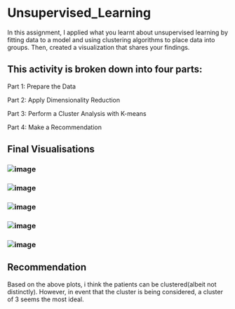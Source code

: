 # Unsupervised_Learning
In this assignment, I applied what you learnt about unsupervised learning by fitting data to a model and using clustering algorithms to place data into groups. Then, created a visualization that shares your findings.

## This activity is broken down into four parts:

Part 1: Prepare the Data

Part 2: Apply Dimensionality Reduction

Part 3: Perform a Cluster Analysis with K-means

Part 4: Make a Recommendation


## Final Visualisations
### ![image](https://user-images.githubusercontent.com/99673859/182448180-533cd007-5dbc-4019-89e5-3ab87da2050b.png)
### ![image](https://user-images.githubusercontent.com/99673859/182448391-ae30ce7f-a43a-49f9-841f-d34382b4795d.png)
### ![image](https://user-images.githubusercontent.com/99673859/182448503-d83cb517-1d12-4254-9d51-c482426a9df4.png)
### ![image](https://user-images.githubusercontent.com/99673859/182448601-a48b9731-4c64-4ff7-8781-14928f24ea73.png)
### ![image](https://user-images.githubusercontent.com/99673859/182448684-13dbd8ae-8242-49fd-b1c1-d2224bc7ee1c.png)


## Recommendation
Based on the above plots, i think the patients can be clustered(albeit not distinctly).
However, in event that the cluster is being considered, a cluster of 3 seems the most ideal.


